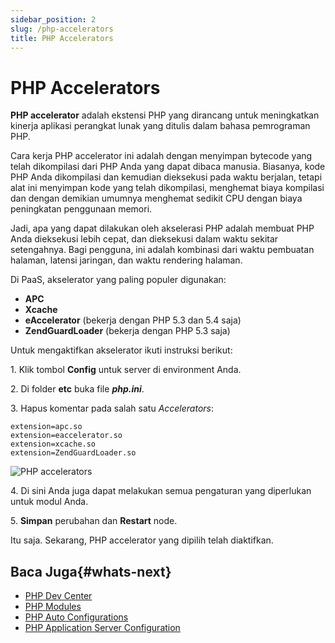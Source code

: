 ```yaml
---
sidebar_position: 2
slug: /php-accelerators
title: PHP Accelerators
---
```

# PHP Accelerators

**PHP accelerator** adalah ekstensi PHP yang dirancang untuk meningkatkan kinerja aplikasi perangkat lunak yang ditulis dalam bahasa pemrograman PHP.

Cara kerja PHP accelerator ini adalah dengan menyimpan bytecode yang telah dikompilasi dari PHP Anda yang dapat dibaca manusia. Biasanya, kode PHP Anda dikompilasi dan kemudian dieksekusi pada waktu berjalan, tetapi alat ini menyimpan kode yang telah dikompilasi, menghemat biaya kompilasi dan dengan demikian umumnya menghemat sedikit CPU dengan biaya peningkatan penggunaan memori.

Jadi, apa yang dapat dilakukan oleh akselerasi PHP adalah membuat PHP Anda dieksekusi lebih cepat, dan dieksekusi dalam waktu sekitar setengahnya. Bagi pengguna, ini adalah kombinasi dari waktu pembuatan halaman, latensi jaringan, dan waktu rendering halaman.

Di PaaS, akselerator yang paling populer digunakan:

  * **APC**
  * **Xcache**
  * **eAccelerator** (bekerja dengan PHP 5.3 dan 5.4 saja)
  * **ZendGuardLoader** (bekerja dengan PHP 5.3 saja)

Untuk mengaktifkan akselerator ikuti instruksi berikut:

1\. Klik tombol **Config** untuk server di environment Anda.

2\. Di folder **etc** buka file _**php.ini**_.

3\. Hapus komentar pada salah satu _Accelerators_:

```
extension=apc.so
extension=eaccelerator.so
extension=xcache.so
extension=ZendGuardLoader.so
```

![PHP accelerators](#)

4\. Di sini Anda juga dapat melakukan semua pengaturan yang diperlukan untuk modul Anda.

5\. **Simpan** perubahan dan **Restart** node.

Itu saja. Sekarang, PHP accelerator yang dipilih telah diaktifkan.

## Baca Juga{#whats-next}

  * [PHP Dev Center](<https://docs.dewacloud.com/docs/php-center/>)
  * [PHP Modules](<https://docs.dewacloud.com/docs/php-extensions/>)
  * [PHP Auto Configurations](<https://docs.dewacloud.com/docs/php-auto-configuration/>)
  * [PHP Application Server Configuration](<https://docs.dewacloud.com/docs/php-application-server-config/>)